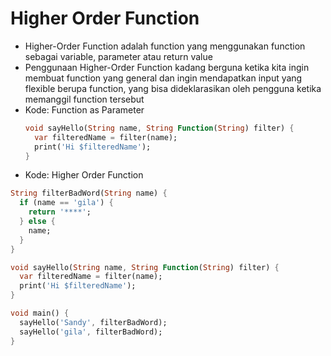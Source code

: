 # Higher Order Function
* Higher-Order Function adalah function yang menggunakan function sebagai variable, parameter atau return value
* Penggunaan Higher-Order Function kadang berguna ketika kita ingin membuat function yang general dan ingin mendapatkan input yang flexible berupa function, yang bisa dideklarasikan oleh pengguna ketika memanggil function tersebut
* Kode: Function as Parameter
  ```dart
  void sayHello(String name, String Function(String) filter) {
    var filteredName = filter(name);
    print('Hi $filteredName');
  }
  ```
* Kode: Higher Order Function
```dart
String filterBadWord(String name) {
  if (name == 'gila') {
    return '****';
  } else {
    name;
  }
}

void sayHello(String name, String Function(String) filter) {
  var filteredName = filter(name);
  print('Hi $filteredName');
}

void main() {
  sayHello('Sandy', filterBadWord);
  sayHello('gila', filterBadWord);
}
```
